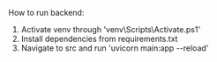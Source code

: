 How to run backend:

1. Activate venv through 'venv\Scripts\Activate.ps1'
2. Install dependencies from requirements.txt
3. Navigate to src and run 'uvicorn main:app --reload'